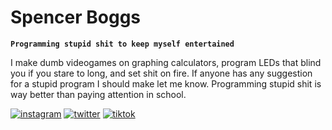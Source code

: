 # Spencer Boggs

**`Programming stupid shit to keep myself entertained`**

I make dumb videogames on graphing calculators, program LEDs that blind you if you stare to long, and set shit on fire. If anyone has any suggestion for a stupid program I should make let me know. Programming stupid shit is way better than paying attention in school.

<p align="left">
  <a href="https://www.instagram.com/spin_boggs/?hl=en">
    <img alt="instagram" title="https://custom-icon-badges.demolab.com/github/followers/Spinny2005?color=236ad3&labelColor=1155ba&style=for-the-badge&logo=person-add&label=Instagram&logoColor=white"/></a> 
    
  <a href="https://twitter.com/spin_boggs">
    <img alt="twitter" title="Follow me on Twitter" src="https://custom-icon-badges.demolab.com/twitter/followers/spin_boggs?color=236ad3&labelColor=1155ba&style=for-the-badge&logo=person-add&label=Twitter&logoColor=white"/></a> 
    
  <a href="https://www.tiktok.com/@spin_boggs">
    <img alt="tiktok" title="Follow me on TikTok" src="https://custom-icon-badges.demolab.com/tiktok/followers/@spin_boggs?color=236ad3&labelColor=1155ba&style=for-the-badge&logo=person-add&label=Tiktok&logoColor=white"/></a>
</p>
